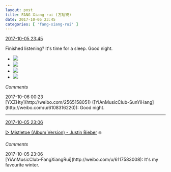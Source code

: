 ```yaml
---
layout: post
title: FANG Xiang-rui (方翔锐)
date: 2017-10-05 23:45
categories: [ 'fang-xiang-rui' ]
---
```


<div class="weibo-info">
  <a href="http://weibo.com/6117583008/Fp1rq7BtH">2017-10-05 23:45</a>
</div>

Finished listening? It's time for a sleep. Good night.

<!-- more -->

<ul class="weibo-pic-list-2">
  <li class="weibo-pic">
    <a href="http://wx4.sinaimg.cn/mw690/006G0KNGgy1fk7sv9nmvej30m80m8jud.jpg"><img src="//wx4.sinaimg.cn/thumb150/006G0KNGgy1fk7sv9nmvej30m80m8jud.jpg" /></a>
  </li>
  <li class="weibo-pic">
    <a href="http://wx4.sinaimg.cn/mw690/006G0KNGgy1fk7sva5wgtj30m80m8god.jpg"><img src="//wx4.sinaimg.cn/thumb150/006G0KNGgy1fk7sva5wgtj30m80m8god.jpg" /></a>
  </li>
  <li class="weibo-pic">
    <a href="http://wx1.sinaimg.cn/mw690/006G0KNGgy1fk7svbdnj3j30qo0qodmt.jpg"><img src="//wx1.sinaimg.cn/thumb150/006G0KNGgy1fk7svbdnj3j30qo0qodmt.jpg" /></a>
  </li>
  <li class="weibo-pic">
    <a href="http://wx1.sinaimg.cn/mw690/006G0KNGgy1fk7sv93n6aj30qo0qogra.jpg"><img src="//wx1.sinaimg.cn/thumb150/006G0KNGgy1fk7sv93n6aj30qo0qogra.jpg" /></a>
  </li>
</ul>

*Comments*

<div class="weibo-info">2017-10-06 00:23</div>
[YXZHty](http://weibo.com/2565158051) ([YiAnMusicClub-SunYiHang](http://weibo.com/u/6108316220)): Good night.

---

<div class="weibo-info">
  <a href="http://weibo.com/6117583008/Fp1bBlWCM">2017-10-05 23:06</a>
</div>

[▷ Mistletoe (Album Version) - Justin Bieber](http://weibo.com/p/10151501_59850090) ❄️

*Comments*

<div class="weibo-info">2017-10-05 23:06</div>
[YiAnMusicClub-FangXiangRui](http://weibo.com/u/6117583008): It's my favourite winter.
